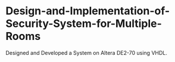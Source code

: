 # Design-and-Implementation-of-Security-System-for-Multiple-Rooms
Designed and Developed a System on Altera DE2-70 using VHDL.
